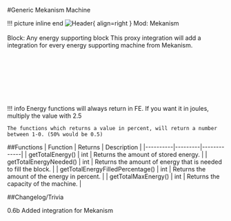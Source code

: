 #Generic Mekanism Machine

!!! picture inline end
    ![Header](https://intelligence-modding.de/wp-content/uploads/2021/05/Steel-Casing.png){ align=right }
    Mod: Mekanism <br><br/>
    Block: Any energy supporting block
This proxy integration will add a integration for every energy supporting machine from Mekanism.

<br><br/>
<br><br/>
<br><br/>

!!! info
    Energy functions will always return in FE. If you want it in joules, multiply the value with 2.5

    The functions which returns a value in percent, will return a number between 1-0. (50% would be 0.5)

##Functions
| Function | Returns | Description |
|----------|---------|-------------|
| getTotalEnergy() | int | Returns the amount of stored energy. |
| getTotalEnergyNeeded() | int | Returns the amount of energy that is needed to fill the block. |
| getTotalEnergyFilledPercentage() | int | Returns the amount of the energy in percent. |
| getTotalMaxEnergy() | int | Returns the capacity of the machine. |

##Changelog/Trivia

0.6b
Added integration for Mekanism
